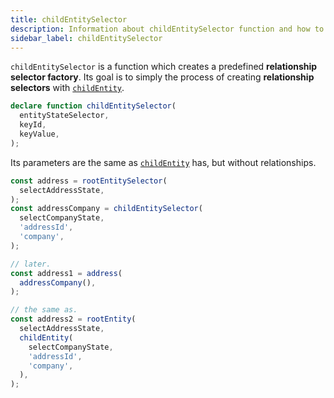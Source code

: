 ```yaml
---
title: childEntitySelector
description: Information about childEntitySelector function and how to create preconfigured relationship selector factories based on childEntity
sidebar_label: childEntitySelector
---
```


`childEntitySelector` is a function which creates a predefined **relationship selector factory**.
Its goal is to simply the process of creating **relationship selectors** with [`childEntity`](childentity-function.md).

```ts
declare function childEntitySelector(
  entityStateSelector,
  keyId,
  keyValue,
);
```

Its parameters are the same as [`childEntity`](childentity-function.md) has, but without relationships.

```ts
const address = rootEntitySelector(
  selectAddressState,
);
const addressCompany = childEntitySelector(
  selectCompanyState,
  'addressId',
  'company',
);

// later.
const address1 = address(
  addressCompany(),
);

// the same as.
const address2 = rootEntity(
  selectAddressState,
  childEntity(
    selectCompanyState,
    'addressId',
    'company',
  ),
);
```
